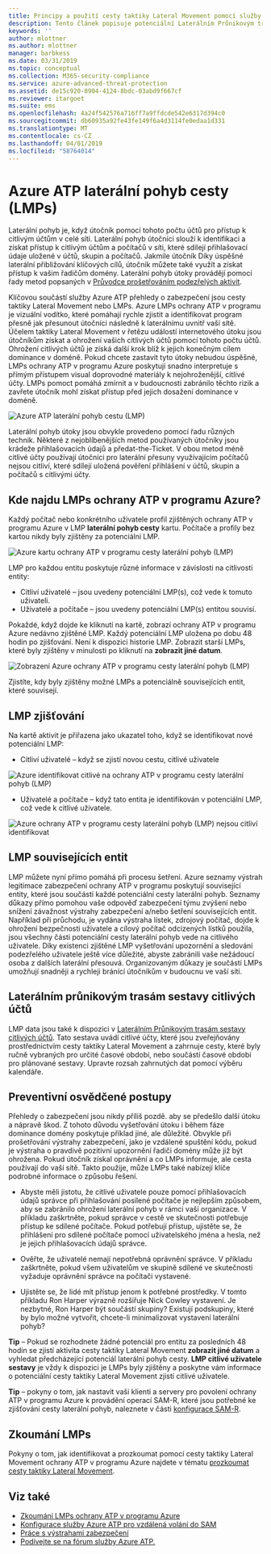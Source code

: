 ```yaml
---
title: Principy a použití cesty taktiky Lateral Movement pomocí služby Azure ATP | Dokumentace Microsoftu
description: Tento článek popisuje potenciální Laterálním Průnikovým trasám (LMPs) z Azure Advanced Threat Protection (ATP).
keywords: ''
author: mlottner
ms.author: mlottner
manager: barbkess
ms.date: 03/31/2019
ms.topic: conceptual
ms.collection: M365-security-compliance
ms.service: azure-advanced-threat-protection
ms.assetid: de15c920-8904-4124-8bdc-03abd9f667cf
ms.reviewer: itargoet
ms.suite: ems
ms.openlocfilehash: 4a24f542576a716ff7a9ffdcde542e6317d394c0
ms.sourcegitcommit: db60935a92fe43fe149f6a4d3114fe0edaa1d331
ms.translationtype: MT
ms.contentlocale: cs-CZ
ms.lasthandoff: 04/01/2019
ms.locfileid: "58764014"
---
```

# <a name="azure-atp-lateral-movement-paths-lmps"></a>Azure ATP laterální pohyb cesty (LMPs) 

Laterální pohyb je, když útočník pomocí tohoto počtu účtů pro přístup k citlivým účtům v celé síti. Laterální pohyb útočníci slouží k identifikaci a získat přístup k citlivým účtům a počítačů v síti, které sdílejí přihlašovací údaje uložené v účtů, skupin a počítačů. Jakmile útočník Díky úspěšné laterální přibližování klíčových cílů, útočník můžete také využít a získat přístup k vašim řadičům domény. Laterální pohyb útoky provádějí pomocí řady metod popsaných v [Průvodce prošetřováním podezřelých aktivit](suspicious-activity-guide.md).

Klíčovou součástí služby Azure ATP přehledy o zabezpečení jsou cesty taktiky Lateral Movement nebo LMPs. Azure LMPs ochrany ATP v programu je vizuální vodítko, které pomáhají rychle zjistit a identifikovat program přesně jak přesunout útočníci následně k laterálnímu uvnitř vaší sítě. Účelem taktiky Lateral Movement v řetězu událostí internetového útoku jsou útočníkům získat a ohrožení vašich citlivých účtů pomocí tohoto počtu účtů. Ohrožení citlivých účtů je získá další krok blíž k jejich konečným cílem dominance v doméně. Pokud chcete zastavit tyto útoky nebudou úspěšné, LMPs ochrany ATP v programu Azure poskytují snadno interpretuje s přímým přístupem visual doprovodné materiály k nejohroženější, citlivé účty. LMPs pomoct pomáhá zmírnit a v budoucnosti zabránilo těchto rizik a zavřete útočník mohl získat přístup před jejich dosažení dominance v doméně.

![Azure ATP laterální pohyb cestu (LMP)](./media/atp-lmp.png)

Laterální pohyb útoky jsou obvykle provedeno pomocí řadu různých technik. Některé z nejoblíbenějších metod používaných útočníky jsou krádeže přihlašovacích údajů a předat-the-Ticket. V obou metod méně citlivé účty používají útočníci pro laterální přesuny využívajícím počítačů nejsou citliví, které sdílejí uložená pověření přihlášení v účtů, skupin a počítačů s citlivými účty.

## <a name="where-can-i-find-azure-atp-lmps"></a>Kde najdu LMPs ochrany ATP v programu Azure?

Každý počítač nebo konkrétního uživatele profil zjištěných ochrany ATP v programu Azure v LMP **laterální pohyb cesty** kartu. Počítače a profily bez kartou nikdy byly zjištěny za potenciální LMP. 

![Azure kartu ochrany ATP v programu cesty laterální pohyb (LMP)](./media/lateral-movement-path-tab.png)

LMP pro každou entitu poskytuje různé informace v závislosti na citlivosti entity: 
- Citliví uživatelé – jsou uvedeny potenciální LMP(s), což vede k tomuto uživateli.
- Uživatelé a počítače – jsou uvedeny potenciální LMP(s) entitou souvisí. <br>

Pokaždé, když dojde ke kliknutí na kartě, zobrazí ochrany ATP v programu Azure nedávno zjištěné LMP. Každý potenciální LMP uložena po dobu 48 hodin po zjišťování. Není k dispozici historie LMP. Zobrazit starší LMPs, které byly zjištěny v minulosti po kliknutí na **zobrazit jiné datum**. 

![Zobrazení Azure ochrany ATP v programu cesty laterální pohyb (LMP)](./media/atp-lmp-complete.png)

Zjistíte, kdy byly zjištěny možné LMPs a potenciálně souvisejících entit, které souvisejí. 

## <a name="lmp-discovery"></a>LMP zjišťování

Na kartě aktivit je přiřazena jako ukazatel toho, když se identifikovat nové potenciální LMP:
- Citliví uživatelé – když se zjistí novou cestu, citlivé uživatele

![Azure identifikovat citlivé na ochrany ATP v programu cesty laterální pohyb (LMP)](./media/atp-lmp-activities.png)

- Uživatelé a počítače – když tato entita je identifikován v potenciální LMP, což vede k citlivé uživatele.

![Azure ochrany ATP v programu cesty laterální pohyb (LMP) nejsou citliví identifikovat](./media/atp-lateral-non-sensitive.png)

## <a name="lmp-related-entities"></a>LMP souvisejících entit
LMP můžete nyní přímo pomáhá při procesu šetření. Azure seznamy výstrah legitimace zabezpečení ochrany ATP v programu poskytují související entity, které jsou součástí každé potenciální cesty laterální pohyb. Seznamy důkazy přímo pomohou vaše odpověď zabezpečení týmu zvýšení nebo snížení závažnost výstrahy zabezpečení a/nebo šetření souvisejících entit. Například při průchodu, je vydána výstraha lístek, zdrojový počítač, dojde k ohrožení bezpečnosti uživatele a cílový počítač odcizených lístků použila, jsou všechny části potenciální cesty laterální pohyb vede na citlivého uživatele. Díky existenci zjištěné LMP vyšetřování upozornění a sledování podezřelého uživatele ještě více důležité, abyste zabránili vaše nežádoucí osoba z dalších laterální přesouvá. Organizovaným důkazy je součástí LMPs umožňují snadněji a rychleji bránící útočníkům v budoucnu ve vaší síti. 

## <a name="lateral-movement-paths-to-sensitive-accounts-report"></a>Laterálním průnikovým trasám sestavy citlivých účtů 
LMP data jsou také k dispozici v [Laterálním Průnikovým trasám sestavy citlivých účtů](investigate-lateral-movement-path.md). Tato sestava uvádí citlivé účty, které jsou zveřejňovány prostřednictvím cesty taktiky Lateral Movement a zahrnuje cesty, které byly ručně vybraných pro určité časové období, nebo součástí časové období pro plánované sestavy.  Upravte rozsah zahrnutých dat pomocí výběru kalendáře. 

## <a name="preventative-best-practices"></a>Preventivní osvědčené postupy
Přehledy o zabezpečení jsou nikdy příliš pozdě. aby se předešlo další útoku a nápravě škod. Z tohoto důvodu vyšetřování útoku i během fáze dominance domény poskytuje příklad jiné, ale důležité. Obvykle při prošetřování výstrahy zabezpečení, jako je vzdálené spuštění kódu, pokud je výstraha o pravdivě pozitivní upozornění řadiči domény může již být ohrožena. Pokud útočník získal oprávnění a co LMPs informuje, ale cesta používají do vaší sítě. Takto použije, může LMPs také nabízejí klíče podrobné informace o způsobu řešení.  

- Abyste měli jistotu, že citlivé uživatele pouze pomocí přihlašovacích údajů správce při přihlašování posílené počítače je nejlepším způsobem, aby se zabránilo ohrožení laterální pohyb v rámci vaší organizace. V příkladu zaškrtněte, pokud správce v cestě ve skutečnosti potřebuje přístup ke sdílené počítače. Pokud potřebují přístup, ujistěte se, že přihlášení pro sdílené počítače pomocí uživatelského jména a hesla, než je jejich přihlašovacích údajů správce.

- Ověřte, že uživatelé nemají nepotřebná oprávnění správce. V příkladu zaškrtněte, pokud všem uživatelům ve skupině sdílené ve skutečnosti vyžaduje oprávnění správce na počítači vystavené.

- Ujistěte se, že lidé mít přístup jenom k potřebné prostředky. V tomto příkladu Ron Harper výrazně rozšiřuje Nick Cowley vystavení. Je nezbytné, Ron Harper být součástí skupiny? Existují podskupiny, které by bylo možné vytvořit, chcete-li minimalizovat vystavení laterální pohyb?

**Tip** – Pokud se rozhodnete žádné potenciál pro entitu za posledních 48 hodin se zjistí aktivita cesty taktiky Lateral Movement **zobrazit jiné datum** a vyhledat předcházející potenciál laterální pohyb cesty. **LMP citlivé uživatele sestavy** je vždy k dispozici je LMPs byly zjištěny a poskytne vám informace o potenciální cesty taktiky Lateral Movement zjistí citlivé uživatele. 

**Tip** – pokyny o tom, jak nastavit vaši klienti a servery pro povolení ochrany ATP v programu Azure k provádění operací SAM-R, které jsou potřebné ke zjišťování cesty laterální pohyb, naleznete v části [konfigurace SAM-R](install-atp-step8-samr.md).


## <a name="investigating-lmps"></a>Zkoumání LMPs
Pokyny o tom, jak identifikovat a prozkoumat pomocí cesty taktiky Lateral Movement ochrany ATP v programu Azure najdete v tématu [prozkoumat cesty taktiky Lateral Movement](investigate-lateral-movement-path.md).


## <a name="see-also"></a>Viz také
- [Zkoumání LMPs ochrany ATP v programu Azure](investigate-lateral-movement-path.md)
- [Konfigurace služby Azure ATP pro vzdálená volání do SAM](install-atp-step8-samr.md)
- [Práce s výstrahami zabezpečení](working-with-suspicious-activities.md)
- [Podívejte se na fórum služby Azure ATP.](https://aka.ms/azureatpcommunity)
